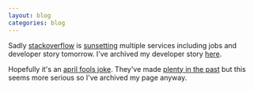 ```yaml
---
layout: blog
categories: blog
---
```


Sadly [stackoverflow](https://stackoverflow.com) is [sunsetting](https://meta.stackoverflow.com/questions/415293/sunsetting-jobs-developer-story) multiple services including jobs and developer story tomorrow.
I've archived my developer story [here](/static/stack-overflow-cv.html).

Hopefully it's an [april fools joke](https://meta.stackoverflow.com/a/415589/6305204). They've made [plenty in the past](https://meta.stackoverflow.com/questions/406512/what-are-the-past-april-fools-jokes) but this seems more serious so I've archived my page anyway.